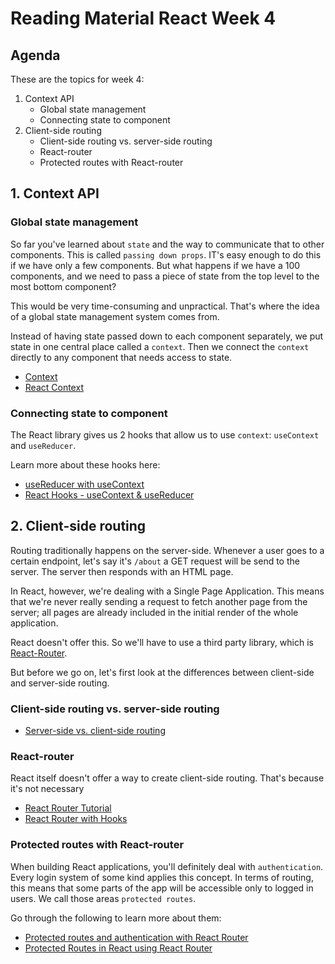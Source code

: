 # Reading Material React Week 4

## Agenda

These are the topics for week 4:

1. Context API
   - Global state management
   - Connecting state to component
2. Client-side routing
   - Client-side routing vs. server-side routing
   - React-router
   - Protected routes with React-router

## 1. Context API

### Global state management

So far you've learned about `state` and the way to communicate that to other components. This is called `passing down props`. IT's easy enough to do this if we have only a few components. But what happens if we have a 100 components, and we need to pass a piece of state from the top level to the most bottom component?

This would be very time-consuming and unpractical. That's where the idea of a global state management system comes from.

Instead of having state passed down to each component separately, we put state in one central place called a `context`. Then we connect the `context` directly to any component that needs access to state.

- [Context](https://reactjs.org/docs/context.html)
- [React Context](https://www.robinwieruch.de/react-context)

### Connecting state to component

The React library gives us 2 hooks that allow us to use `context`: `useContext` and `useReducer`.

Learn more about these hooks here:

- [useReducer with useContext](https://www.youtube.com/watch?v=BCD2irXaVoE)
- [React Hooks - useContext & useReducer](https://www.youtube.com/watch?v=cjBm0HnYcqw)

## 2. Client-side routing

Routing traditionally happens on the server-side. Whenever a user goes to a certain endpoint, let's say it's `/about` a GET request will be send to the server. The server then responds with an HTML page.

In React, however, we're dealing with a Single Page Application. This means that we're never really sending a request to fetch another page from the server; all pages are already included in the initial render of the whole application.

React doesn't offer this. So we'll have to use a third party library, which is [React-Router](https://github.com/ReactTraining/react-router).

But before we go on, let's first look at the differences between client-side and server-side routing.

### Client-side routing vs. server-side routing



- [Server-side vs. client-side routing](https://www.youtube.com/watch?v=ofCoqejWohA)

### React-router

React itself doesn't offer a way to create client-side routing. That's because it's not necessary

- [React Router Tutorial](https://www.youtube.com/watch?v=Law7wfdg_ls)
- [React Router with Hooks](https://www.youtube.com/watch?v=CZeulkp1ClA)

### Protected routes with React-router

When building React applications, you'll definitely deal with `authentication`. Every login system of some kind applies this concept. In terms of routing, this means that some parts of the app will be accessible only to logged in users. We call those areas `protected routes`.

Go through the following to learn more about them:

- [Protected routes and authentication with React Router](https://www.youtube.com/watch?v=ojYbcon588A)
- [Protected Routes in React using React Router](https://www.youtube.com/watch?v=Y0-qdp-XBJg)
